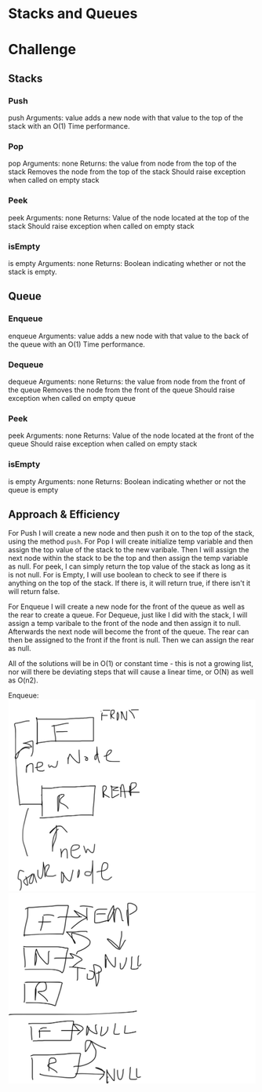 # Stacks and Queues

# Challenge
## Stacks
### Push
push
Arguments: value
adds a new node with that value to the top of the stack with an O(1) Time performance.
### Pop
pop
Arguments: none
Returns: the value from node from the top of the stack
Removes the node from the top of the stack
Should raise exception when called on empty stack
### Peek
peek
Arguments: none
Returns: Value of the node located at the top of the stack
Should raise exception when called on empty stack
### isEmpty
is empty
Arguments: none
Returns: Boolean indicating whether or not the stack is empty.
## Queue 
### Enqueue 
enqueue
Arguments: value
adds a new node with that value to the back of the queue with an O(1) Time performance.
### Dequeue 
dequeue
Arguments: none
Returns: the value from node from the front of the queue
Removes the node from the front of the queue
Should raise exception when called on empty queue
### Peek
peek
Arguments: none
Returns: Value of the node located at the front of the queue
Should raise exception when called on empty stack
### isEmpty
is empty
Arguments: none
Returns: Boolean indicating whether or not the queue is empty
## Approach & Efficiency

For Push I will create a new node and then push it on to the top of the stack, using the method `push`.
For Pop I will create initialize temp variable and then assign the top value of the stack to the new varibale. Then I will assign the next node within the stack to be the top and then assign the temp variable as null.
For peek, I can simply return the top value of the stack as long as it is not null. 
For is Empty, I will use boolean to check to see if there is anything on the top of the stack. If there is, it will return true, if there isn't it will return false.

For Enqueue I will create a new node for the front of the queue as well as the rear to create a queue.
For Dequeue, just like I did with the stack, I will assign a temp varibale to the front of the node and then assign it to null. Afterwards the next node will become the front of the queue. The rear can then be assigned to the front if the front is null. Then we can assign the rear as null.

All of the solutions will be in O(1) or constant time - this is not a growing list, nor will there be deviating steps that will cause a linear time, or O(N) as well as O(n2). 

Enqueue: 
![Enqueue](./enqueue.jpg)
![Dequeue](./dequeue.jpg)

